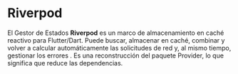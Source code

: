 # Riverpod

El Gestor de Estados **Riverpod** es un marco de almacenamiento en caché reactivo para Flutter/Dart. Puede buscar, almacenar en caché, combinar y volver a calcular automáticamente las solicitudes de red y, al mismo tiempo, gestionar los errores . Es una reconstrucción del paquete Provider, lo que significa que reduce las dependencias.
